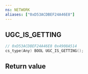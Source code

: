 ```yaml
---
ns: NETWORK
aliases: ["0xD53ACDBEF24A46E8"]
---
```

## UGC_IS_GETTING

```c
// 0xD53ACDBEF24A46E8 0x4908A514
cs_type(Any) BOOL UGC_IS_GETTING();
```

## Return value
